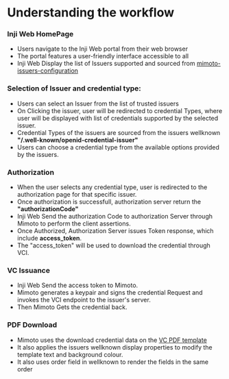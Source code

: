 # **Understanding the workflow**

### **Inji Web HomePage**

- Users navigate to the Inji Web portal from their web browser
- The portal features a user-friendly interface accessible to all
- Inji Web Display the list of Issuers supported and sourced from [mimoto-issuers-configuration](https://github.com/mosip/mosip-config/blob/collab1/mimoto-issuers-config.json)

### **Selection of Issuer and credential type:**

- Users can select an Issuer from the list of trusted issuers
- On Clicking the issuer, user will be redirected to credential Types, where user will be displayed with list of credentials supported by the selected issuer.
- Credential Types of the issuers are sourced from the issuers wellknown **"/.well-known/openid-credential-issuer"**
- Users can choose a credential type from the available options provided by the issuers.


### **Authorization**

- When the user selects any credential type, user is redirected to the authorization page for that specific issuer.
- Once authorization is successfull, authorization server return the **"authorizationCode"**
- Inji Web Send the authorization Code to authorization Server through Mimoto to perform the client assertions.
- Once Authorized, Authorization Server issues Token response, which include **access_token**.
- The "access_token" will be used to download the credential through VCI.

### **VC Issuance**

- Inji Web Send the access token to Mimoto.
- Mimoto generates a keypair and signs the credential Request and invokes the VCI endpoint to the issuer's server.
- Then Mimoto Gets the credential back.

### **PDF Download**

- Mimoto uses the download credential data on the [VC PDF template](https://github.com/mosip/mosip-config/blob/collab1/credential-template.html)
- It also applies the issuers wellknown display properties to modify the template text and background colour.
- It also uses order field in wellknown to render the fields in the same order



